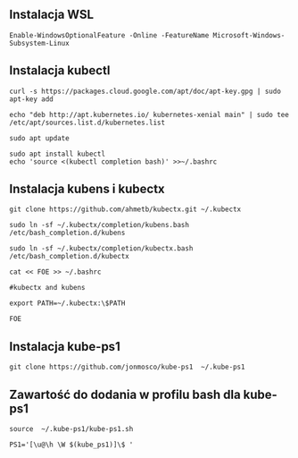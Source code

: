 
## Instalacja WSL

```
Enable-WindowsOptionalFeature -Online -FeatureName Microsoft-Windows-Subsystem-Linux 
```

## Instalacja kubectl

```
curl -s https://packages.cloud.google.com/apt/doc/apt-key.gpg | sudo apt-key add 

echo "deb http://apt.kubernetes.io/ kubernetes-xenial main" | sudo tee /etc/apt/sources.list.d/kubernetes.list 

sudo apt update 

sudo apt install kubectl 
echo 'source <(kubectl completion bash)' >>~/.bashrc
```

## Instalacja kubens i kubectx

```
git clone https://github.com/ahmetb/kubectx.git ~/.kubectx 

sudo ln -sf ~/.kubectx/completion/kubens.bash /etc/bash_completion.d/kubens 

sudo ln -sf ~/.kubectx/completion/kubectx.bash /etc/bash_completion.d/kubectx 

cat << FOE >> ~/.bashrc 

#kubectx and kubens 

export PATH=~/.kubectx:\$PATH 

FOE
```

## Instalacja kube-ps1

```
git clone https://github.com/jonmosco/kube-ps1  ~/.kube-ps1 
```

## Zawartość do dodania w profilu bash dla kube-ps1

```
source  ~/.kube-ps1/kube-ps1.sh 

PS1='[\u@\h \W $(kube_ps1)]\$ '
```
